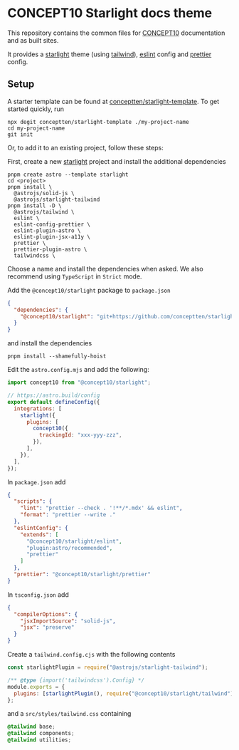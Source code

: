 # CONCEPT10 Starlight docs theme

This repository contains the common files for
[CONCEPT10](https://www.concept10.be) documentation and as built sites.

It provides a [starlight](https://starlight.astro.build/) theme (using
[tailwind](https://tailwindcss.com/)),
[eslint](https://eslint.style/) config and [prettier](https://prettier.io/)
config.

## Setup

A starter template can be found at
[conceptten/starlight-template](https://github.com/conceptten/starlight-template).
To get started quickly, run

```shell
npx degit conceptten/starlight-template ./my-project-name
cd my-project-name
git init
```

Or, to add it to an existing project, follow these steps:

First, create a new [starlight](https://starlight.astro.build/) project and
install the additional dependencies

```shell
pnpm create astro --template starlight
cd <project>
pnpm install \
  @astrojs/solid-js \
  @astrojs/starlight-tailwind
pnpm install -D \
  @astrojs/tailwind \
  eslint \
  eslint-config-prettier \
  eslint-plugin-astro \
  eslint-plugin-jsx-a11y \
  prettier \
  prettier-plugin-astro \
  tailwindcss \
```

Choose a name and install the dependencies when asked.
We also recommend using `TypeScript` in `Strict` mode.

Add the `@concept10/starlight` package to `package.json`

```json
{
  "dependencies": {
    "@concept10/starlight": "git+https://github.com/conceptten/starlight.git#v1.0.3"
  }
}
```

and install the dependencies

```shell
pnpm install --shamefully-hoist
```

Edit the `astro.config.mjs` and add the following:

```js
import concept10 from "@concept10/starlight";

// https://astro.build/config
export default defineConfig({
  integrations: [
    starlight({
      plugins: [
        concept10({
          trackingId: "xxx-yyy-zzz",
        }),
      ],
    }),
  ],
});
```

In `package.json` add

```json
{
  "scripts": {
    "lint": "prettier --check . '!**/*.mdx' && eslint",
    "format": "prettier --write ."
  },
  "eslintConfig": {
    "extends": [
      "@concept10/starlight/eslint",
      "plugin:astro/recommended",
      "prettier"
    ]
  },
  "prettier": "@concept10/starlight/prettier"
}
```

In `tsconfig.json` add

```json
{
  "compilerOptions": {
    "jsxImportSource": "solid-js",
    "jsx": "preserve"
  }
}
```

Create a `tailwind.config.cjs` with the following contents

```js
const starlightPlugin = require("@astrojs/starlight-tailwind");

/** @type {import('tailwindcss').Config} */
module.exports = {
  plugins: [starlightPlugin(), require("@concept10/starlight/tailwind")],
};
```

and a `src/styles/tailwind.css` containing

```css
@tailwind base;
@tailwind components;
@tailwind utilities;
```
